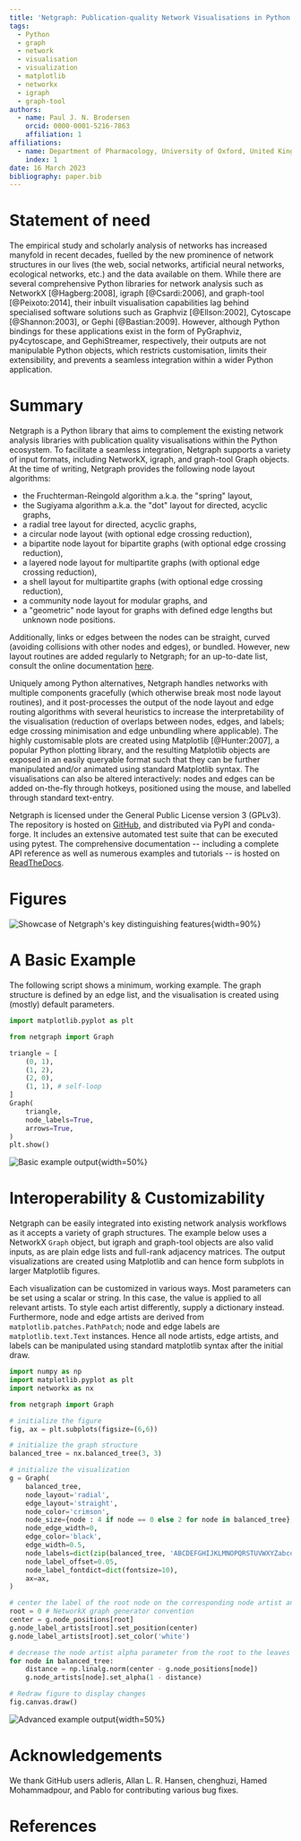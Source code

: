 ```yaml
---
title: 'Netgraph: Publication-quality Network Visualisations in Python'
tags:
  - Python
  - graph
  - network
  - visualisation
  - visualization
  - matplotlib
  - networkx
  - igraph
  - graph-tool
authors:
  - name: Paul J. N. Brodersen
    orcid: 0000-0001-5216-7863
    affiliation: 1
affiliations:
  - name: Department of Pharmacology, University of Oxford, United Kingdom
    index: 1
date: 16 March 2023
bibliography: paper.bib
---
```


# Statement of need

The empirical study and scholarly analysis of networks has increased manyfold in recent decades, fuelled by the new prominence of network structures in our lives (the web, social networks, artificial neural networks, ecological networks, etc.) and the data available on them. While there are several comprehensive Python libraries for network analysis such as NetworkX [@Hagberg:2008], igraph [@Csardi:2006], and graph-tool [@Peixoto:2014], their inbuilt visualisation capabilities lag behind specialised software solutions such as Graphviz [@Ellson:2002], Cytoscape [@Shannon:2003], or Gephi [@Bastian:2009]. However, although Python bindings for these applications exist in the form of PyGraphviz, py4cytoscape, and GephiStreamer, respectively, their outputs are not manipulable Python objects, which restricts customisation, limits their extensibility, and prevents a seamless integration within a wider Python application.

# Summary

Netgraph is a Python library that aims to complement the existing network analysis libraries with publication quality visualisations within the Python ecosystem. To facilitate a seamless integration, Netgraph supports a variety of input formats, including NetworkX, igraph, and graph-tool Graph objects. At the time of writing, Netgraph provides the following node layout algorithms:

- the Fruchterman-Reingold algorithm a.k.a. the "spring" layout,
- the Sugiyama algorithm a.k.a. the "dot" layout for directed, acyclic graphs,
- a radial tree layout for directed, acyclic graphs,
- a circular node layout (with optional edge crossing reduction),
- a bipartite node layout for bipartite graphs (with optional edge crossing reduction),
- a layered node layout for multipartite graphs (with optional edge crossing reduction),
- a shell layout for multipartite graphs (with optional edge crossing reduction),
- a community node layout for modular graphs, and
- a "geometric" node layout for graphs with defined edge lengths but unknown node positions.

Additionally, links or edges between the nodes can be straight, curved (avoiding collisions with other nodes and edges), or bundled.
However, new layout routines are added regularly to Netgraph; for an up-to-date list, consult the online documentation [here](https://netgraph.readthedocs.io/en/latest/node_layout.html).

Uniquely among Python alternatives, Netgraph handles networks with multiple components gracefully (which otherwise break most node layout routines), and it post-processes the output of the node layout and edge routing algorithms with several heuristics to increase the interpretability of the visualisation (reduction of overlaps between nodes, edges, and labels; edge crossing minimisation and edge unbundling where applicable). The highly customisable plots are created using Matplotlib [@Hunter:2007], a popular Python plotting library, and the resulting Matplotlib objects are exposed in an easily queryable format such that they can be further manipulated and/or animated using standard Matplotlib syntax. The visualisations can also be altered interactively: nodes and edges can be added on-the-fly through hotkeys, positioned using the mouse, and labelled through standard text-entry.

Netgraph is licensed under the General Public License version 3 (GPLv3). The repository is hosted on [GitHub](https://github.com/paulbrodersen/netgraph), and distributed via PyPI and conda-forge. It includes an extensive automated test suite that can be executed using pytest. The comprehensive documentation -- including a complete API reference as well as numerous examples and tutorials -- is hosted on [ReadTheDocs](https://netgraph.readthedocs.io).

# Figures

![Showcase of Netgraph's key distinguishing features](gallery_portrait.png){width=90%}

<div style="page-break-after: always;"></div>

# A Basic Example

The following script shows a minimum, working example. The graph structure is defined by an edge list, and the visualisation is created using (mostly) default parameters.

```python
import matplotlib.pyplot as plt

from netgraph import Graph

triangle = [
    (0, 1),
    (1, 2),
    (2, 0),
    (1, 1), # self-loop
]
Graph(
    triangle,
    node_labels=True,
    arrows=True,
)
plt.show()
```

![Basic example output](basic_example.png){width=50%}

# Interoperability & Customizability

Netgraph can be easily integrated into existing network analysis workflows as it accepts a variety of graph structures. The example below uses a NetworkX `Graph` object, but igraph and graph-tool objects are also valid inputs, as are plain edge lists and full-rank adjacency matrices. The output visualizations are created using Matplotlib and can hence form subplots in larger Matplotlib figures.

Each visualization can be customized in various ways. Most parameters can be set using a scalar or string. In this case, the value is applied to all relevant artists. To style each artist differently, supply a dictionary instead. Furthermore, node and edge artists are derived from `matplotlib.patches.PathPatch`; node and edge labels are `matplotlib.text.Text` instances. Hence all node artists, edge artists, and labels can be manipulated using standard matplotlib syntax after the initial draw.

``` python
import numpy as np
import matplotlib.pyplot as plt
import networkx as nx

from netgraph import Graph

# initialize the figure
fig, ax = plt.subplots(figsize=(6,6))

# initialize the graph structure
balanced_tree = nx.balanced_tree(3, 3)

# initialize the visualization
g = Graph(
    balanced_tree,
    node_layout='radial',
    edge_layout='straight',
    node_color='crimson',
    node_size={node : 4 if node == 0 else 2 for node in balanced_tree}, # nearly all parameters can also be dictionaries
    node_edge_width=0,
    edge_color='black',
    edge_width=0.5,
    node_labels=dict(zip(balanced_tree, 'ABCDEFGHIJKLMNOPQRSTUVWXYZabcdefghijklmnopqrstuvwxyz')),
    node_label_offset=0.05,
    node_label_fontdict=dict(fontsize=10),
    ax=ax,
)

# center the label of the root node on the corresponding node artist and make it white.
root = 0 # NetworkX graph generator convention
center = g.node_positions[root]
g.node_label_artists[root].set_position(center)
g.node_label_artists[root].set_color('white')

# decrease the node artist alpha parameter from the root to the leaves or the graph:
for node in balanced_tree:
    distance = np.linalg.norm(center - g.node_positions[node])
    g.node_artists[node].set_alpha(1 - distance)

# Redraw figure to display changes
fig.canvas.draw()
```

![Advanced example output](advanced_example.png){width=50%}

# Acknowledgements

We thank GitHub users adleris, Allan L. R. Hansen, chenghuzi, Hamed Mohammadpour, and Pablo for contributing various bug fixes.

# References
